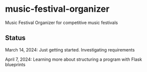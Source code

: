 # music-festival-organizer

Music Festival Organizer for competitive music festivals

## Status

March 14, 2024: Just getting started. Investigating requirements

April 7, 2024: Learning more about structuring a program with Flask blueprints

